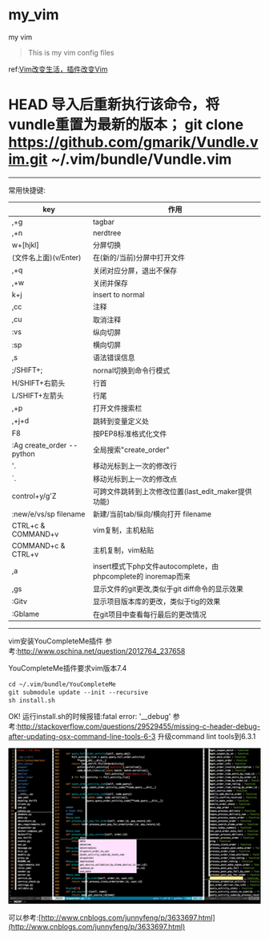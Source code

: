# my_vim
my vim
> This is my vim config files

ref:[Vim改变生活，插件改变Vim](http://fancyseeker.com/?p=592)

HEAD
导入后重新执行该命令，将vundle重置为最新的版本；
git clone https://github.com/gmarik/Vundle.vim.git ~/.vim/bundle/Vundle.vim
=======
----

常用快捷键:

key|作用
----|-----
,+g						    |tagbar
,+n						    |nerdtree
w+[hjkl]				    |分屏切换
(文件名上面)(v/Enter)		|在(新的/当前)分屏中打开文件
,+q					    	|关闭对应分屏，退出不保存
,+w						    |关闭并保存
k+j						    |insert to normal
,cc						    |注释
,cu						    |取消注释
:vs						    |纵向切屏
:sp						    |横向切屏
,s						    |语法错误信息
;/SHIFT+;				    |nornal切换到命令行模式
H/SHIFT+右箭头 			    |行首
L/SHIFT+左箭头			    |行尾	
,+p                         |打开文件搜索栏
,+j+d                       |跳转到变量定义处
F8                          |按PEP8标准格式化文件
:Ag create_order --python   |全局搜索"create_order"
'.                          |移动光标到上一次的修改行
`.                          |移动光标到上一次的修改点
control+y/g'Z               |可跨文件跳转到上次修改位置(last_edit_maker提供功能)
:new/e/vs/sp filename       |新建/当前tab/纵向/横向打开 filename
CTRL+c & COMMAND+v          |vim复制，主机粘贴
COMMAND+c & CTRL+v          |主机复制，vim粘贴
,a                          |insert模式下php文件autocomplete，由phpcomplete的<C-x><C-o> inoremap而来
,gs                         |显示文件的git更改,类似于git diff命令的显示效果
:Gitv                       |显示项目版本库的更改，类似于tig的效果
:Gblame                     |在git项目中查看每行最后的更改情况

----

vim安装YouCompleteMe插件
参考:http://www.oschina.net/question/2012764_237658

YouCompleteMe插件要求vim版本7.4

```
cd ~/.vim/bundle/YouCompleteMe
git submodule update --init --recursive
sh install.sh
```
OK!
运行install.sh的时候报错:fatal error: '__debug'
参考:http://stackoverflow.com/questions/29529455/missing-c-header-debug-after-updating-osx-command-line-tools-6-3
升级command lint tools到6.3.1

![screen](screen.png)

可以参考:[http://www.cnblogs.com/junnyfeng/p/3633697.html](http://www.cnblogs.com/junnyfeng/p/3633697.html)
